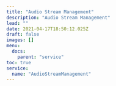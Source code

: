 ```yaml
---
title: "Audio Stream Management"
description: "Audio Stream Management"
lead: ""
date: 2021-04-17T18:50:12.025Z
draft: false
images: []
menu:
  docs:
    parent: "service"
toc: true
service:
  name: "AudioStreamManagement"
---
```

